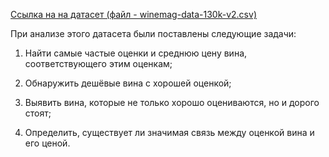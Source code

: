 [Ссылка на на датасет (файл - winemag-data-130k-v2.csv)](https://www.kaggle.com/datasets/zynicide/wine-reviews)

При анализе этого датасета были поставлены следующие задачи:

1) Найти самые частые оценки и среднюю цену вина, соответствующего этим оценкам;

2) Обнаружить дешёвые вина с хорошей оценкой;

3) Выявить вина, которые не только хорошо оцениваются, но и дорого стоят;

4) Определить, существует ли значимая связь между оценкой вина и его ценой.
